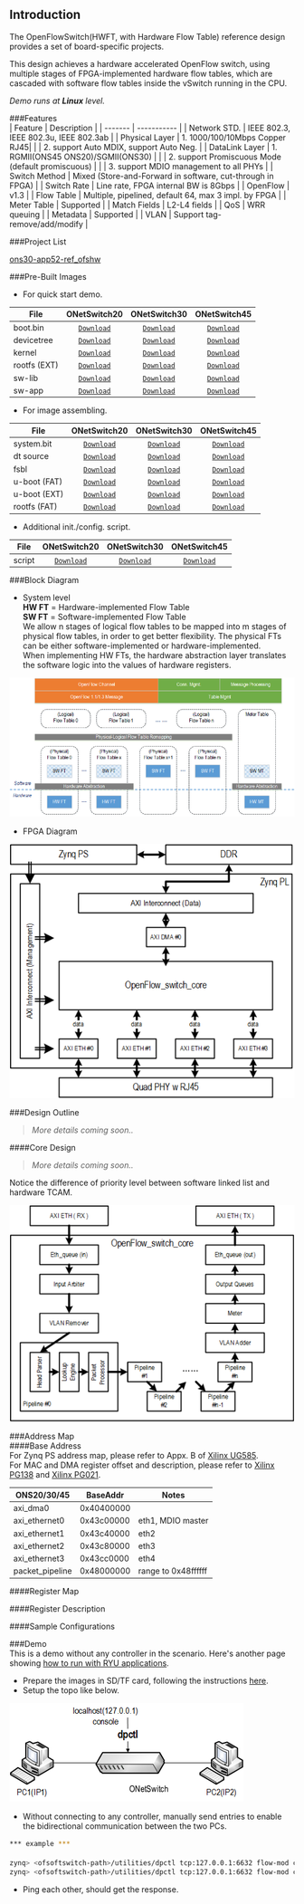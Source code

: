 ## Introduction

The OpenFlowSwitch(HWFT, with Hardware Flow Table) reference design provides a set of board-specific projects.  

This design achieves a hardware accelerated OpenFlow switch, using multiple stages of FPGA-implemented hardware flow tables, which are cascaded with software flow tables inside the vSwitch running in the CPU.  

_Demo runs at **Linux** level._  

###Features  
| Feature | Description |
| ------- | ----------- |
| Network STD.    | IEEE 802.3, IEEE 802.3u, IEEE 802.3ab |
| Physical Layer  | 1. 1000/100/10Mbps Copper RJ45|
|                 | 2. support Auto MDIX, support Auto Neg. |
| DataLink Layer  | 1. RGMII(ONS45 ONS20)/SGMII(ONS30) |
|                 | 2. support Promiscuous Mode (default promiscuous) |
|                 | 3. support MDIO management to all PHYs |
| Switch Method   | Mixed (Store-and-Forward in software, cut-through in FPGA) |
| Switch Rate     | Line rate, FPGA internal BW is 8Gbps |
| OpenFlow        | v1.3 |
| Flow Table      | Multiple, pipelined, default 64, max 3 impl. by FPGA |
| Meter Table     | Supported |
| Match Fields    | L2-L4 fields |
| QoS             | WRR queuing |
| Metadata        | Supported |
| VLAN            | Support tag-remove/add/modify |

###Project List  

[ons30-app52-ref_ofshw](https://github.com/MeshSr/onetswitch30/tree/master/ons30-app52-ref_ofshw)

###Pre-Built Images  
* For quick start demo.  

| File         | ONetSwitch20 | ONetSwitch30 | ONetSwitch45 |
| ----         |:------------:|:------------:|:------------:|
| boot.bin     |[`Download`](https://github.com/MeshSr/onetswitch20/blob/master/ons20-app52-ref_ofshw/ready-to-download/boot.bin) |[`Download`](https://github.com/MeshSr/onetswitch30/blob/master/ons30-app52-ref_ofshw/ready-to-download/boot.bin) |[`Download`](https://github.com/MeshSr/onetswitch45/blob/master/ons45-app52-ref_ofshw/ready-to-download/boot.bin) |
| devicetree   |[`Download`](https://github.com/MeshSr/onetswitch20/blob/master/ons20-app52-ref_ofshw/ready-to-download/devicetree.dtb) |[`Download`](https://github.com/MeshSr/onetswitch30/blob/master/ons30-app52-ref_ofshw/ready-to-download/devicetree.dtb) |[`Download`](https://github.com/MeshSr/onetswitch45/blob/master/ons45-app52-ref_ofshw/ready-to-download/devicetree.dtb) |
| kernel       |[`Download`](https://github.com/MeshSr/common-bin/blob/master/kernel/uImage) |[`Download`](https://github.com/MeshSr/common-bin/blob/master/kernel/uImage) |[`Download`](https://github.com/MeshSr/common-bin/blob/master/kernel/uImage) |
| rootfs (EXT) |[`Download`](https://github.com/MeshSr/common-bin/blob/master/rootfs/rootfs_ext4.tar.gz) |[`Download`](https://github.com/MeshSr/common-bin/blob/master/rootfs/rootfs_ext4.tar.gz) |[`Download`](https://github.com/MeshSr/common-bin/blob/master/rootfs/rootfs_ext4.tar.gz) |
| sw-lib       |[`Download`](https://github.com/MeshSr/common-bin/tree/master/lib) |[`Download`](https://github.com/MeshSr/common-bin/tree/master/lib) |[`Download`](https://github.com/MeshSr/common-bin/tree/master/lib) |
| sw-app       |[`Download`](https://github.com/MeshSr/common-bin/tree/master/ofs-hw) |[`Download`](https://github.com/MeshSr/common-bin/tree/master/ofs-hw) |[`Download`](https://github.com/MeshSr/common-bin/tree/master/ofs-hw) |

* For image assembling.

| File         | ONetSwitch20 | ONetSwitch30 | ONetSwitch45 |
| ----         |:------------:|:------------:|:------------:|
| system.bit   |[`Download`](https://github.com/MeshSr/onetswitch20/blob/master/ons20-app52-ref_ofshw/ready-to-download/res/onetswitch_top.bit) |[`Download`](https://github.com/MeshSr/onetswitch30/blob/master/ons30-app52-ref_ofshw/ready-to-download/res/onetswitch_top.bit) |[`Download`](https://github.com/MeshSr/onetswitch45/blob/master/ons45-app52-ref_ofshw/ready-to-download/res/onetswitch_top.bit) |
| dt source    |[`Download`](https://github.com/MeshSr/onetswitch20/blob/master/ons20-app52-ref_ofshw/ready-to-download/res/devicetree.dts) |[`Download`](https://github.com/MeshSr/onetswitch30/blob/master/ons30-app52-ref_ofshw/ready-to-download/res/devicetree.dts) |[`Download`](https://github.com/MeshSr/onetswitch45/blob/master/ons45-app52-ref_ofshw/ready-to-download/res/devicetree.dts) |
| fsbl         |[`Download`](https://github.com/MeshSr/common-bin/blob/master/fsbl/fsbl-ons20.elf) |[`Download`](https://github.com/MeshSr/common-bin/blob/master/fsbl/fsbl-ons30.elf) |[`Download`](https://github.com/MeshSr/common-bin/blob/master/fsbl/fsbl-ons45.elf) |
| u-boot (FAT) |[`Download`](https://github.com/MeshSr/common-bin/blob/master/u-boot/u-boot-ons20-ram.elf) |[`Download`](https://github.com/MeshSr/common-bin/blob/master/u-boot/u-boot-ons30-ram.elf) |[`Download`](https://github.com/MeshSr/common-bin/blob/master/u-boot/u-boot-ons45-ram.elf) |
| u-boot (EXT) |[`Download`](https://github.com/MeshSr/common-bin/blob/master/u-boot/u-boot-ons20-ext.elf) |[`Download`](https://github.com/MeshSr/common-bin/blob/master/u-boot/u-boot-ons30-ext.elf) |[`Download`](https://github.com/MeshSr/common-bin/blob/master/u-boot/u-boot-ons45-ext.elf) |
| rootfs (FAT) |[`Download`](https://github.com/MeshSr/common-bin/blob/master/rootfs/uramdisk.image.gz) |[`Download`](https://github.com/MeshSr/common-bin/blob/master/rootfs/uramdisk.image.gz) |[`Download`](https://github.com/MeshSr/common-bin/blob/master/rootfs/uramdisk.image.gz) |

* Additional init./config. script.

| File         | ONetSwitch20 | ONetSwitch30 | ONetSwitch45 |
| ----         |:------------:|:------------:|:------------:|
| script       |[`Download`](https://github.com/MeshSr/onetswitch20/blob/master/ons20-app52-ref_ofshw/ready-to-download/init.sh) |[`Download`](https://github.com/MeshSr/onetswitch30/blob/master/ons30-app52-ref_ofshw/ready-to-download/init.sh) |[`Download`](https://github.com/MeshSr/onetswitch45/blob/master/ons45-app52-ref_ofshw/ready-to-download/init.sh) |


###Block Diagram  
* System level  
**HW FT** = Hardware-implemented Flow Table  
**SW FT** = Software-implemented Flow Table  
We allow n stages of logical flow tables to be mapped into m stages of physical flow tables, in order to get better flexibility. The physical FTs can be either software-implemented or hardware-implemented.  
When implementing HW FTs, the hardware abstraction layer translates the software logic into the values of hardware registers.

![](../images/app-demo/ons-ofshw-sysview.png)  

* FPGA Diagram

![](../images/app-demo/ons-ofshw-blockdiag.png)  

###Design Outline  
> _More details coming soon.._  

####Core Design  
> _More details coming soon.._  

Notice the difference of priority level between software linked list and hardware TCAM.  

![](../images/app-demo/ons-ofshw-core.png)  

###Address Map  
####Base Address  
For Zynq PS address map, please refer to Appx. B of [Xilinx UG585](#).  
For MAC and DMA register offset and description, please refer to [Xilinx PG138](#) and [Xilinx PG021](#).  

| ONS20/30/45   | BaseAddr   | Notes |
| -----------   | --------   | ----- |
| axi_dma0      | 0x40400000 | |
| axi_ethernet0 | 0x43c00000 | eth1, MDIO master |
| axi_ethernet1 | 0x43c40000 | eth2 |
| axi_ethernet2 | 0x43c80000 | eth3 |
| axi_ethernet3 | 0x43cc0000 | eth4 |
| packet_pipeline | 0x48000000 | range to 0x48ffffff |

####Register Map  

####Register Description  

####Sample Configurations  

###Demo  
This is a demo without any controller in the scenario. Here's another page showing [how to run with RYU applications](https://github.com/MeshSr/wiki/wiki/Run-RYU-Builtin-App).  

* Prepare the images in SD/TF card, following the instructions [here](https://github.com/MeshSr/wiki/wiki/Run-RYU-Builtin-App).  
* Setup the topo like below.  

![](../images/app-demo/ons-ofs-topo-dpctl.png)  

* Without connecting to any controller, manually send entries to enable the bidirectional communication between the two PCs.  

```bash
*** example ***

zynq> <ofsoftswitch-path>/utilities/dpctl tcp:127.0.0.1:6632 flow-mod cmd=add,table=0,prio=1 in_port=1 apply:output=2
zynq> <ofsoftswitch-path>/utilities/dpctl tcp:127.0.0.1:6632 flow-mod cmd=add,table=0,prio=0 in_port=2 apply:output=1

```  

* Ping each other, should get the response.
